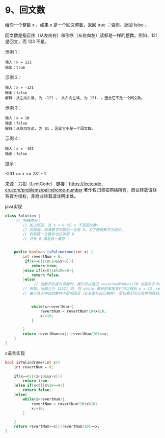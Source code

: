 # 9、回文数

给你一个整数 x ，如果 x 是一个回文整数，返回 true ；否则，返回 false 。

回文数是指正序（从左向右）和倒序（从右向左）读都是一样的整数。例如，121 是回文，而 123 不是。

 

示例 1：

```
输入：x = 121
输出：true
```


示例 2：

```
输入：x = -121
输出：false
解释：从左向右读, 为 -121 。 从右向左读, 为 121- 。因此它不是一个回文数。
```


示例 3：

```
输入：x = 10
输出：false
解释：从右向左读, 为 01 。因此它不是一个回文数。
```


示例 4：

```
输入：x = -101
输出：false
```


提示：

-231 <= x <= 231 - 1

来源：力扣（LeetCode）
链接：https://leetcode-cn.com/problems/palindrome-number
著作权归领扣网络所有。商业转载请联系官方授权，非商业转载请注明出处。

java实现

```java
class Solution {
     // 特殊情况：
        // 如上所述，当 x < 0 时，x 不是回文数。
        // 同样地，如果数字的最后一位是 0，为了使该数字为回文，
        // 则其第一位数字也应该是 0
        // 只有 0 满足这一属性


    public boolean isPalindrome(int x) {
        int revertNum = 0;
         if(x==0||(x<10&&x>0)){
            return true;
        }else if(x<0||x%10==0){
            return false;
        }else{
             // 当数字长度为奇数时，我们可以通过 revertedNumber/10 去除处于中位的数字。
        // 例如，当输入为 12321 时，在 while 循环的末尾我们可以得到 x = 12，revertedNumber = 123，
        // 由于处于中位的数字不影响回文（它总是与自己相等），所以我们可以简单地将其去除。


            while(x>revertNum){
                revertNum = revertNum*10+x%10;
                x/=10;
            }

        }
        return revertNum==x||(revertNum/10)==x;
    }
}
```

c语言实现

```c
bool isPalindrome(int x){
    int revertNum = 0;
    
    if(x==0||(x<10&&x>0)){
        return true;
    }else if(x<0||x%10==0){
        return false;
    }else{          
        while(x>revertNum){
            revertNum = revertNum*10+x%10;
            x/=10;
        }

    }
    return revertNum==x||(revertNum/10)==x;
}
```

